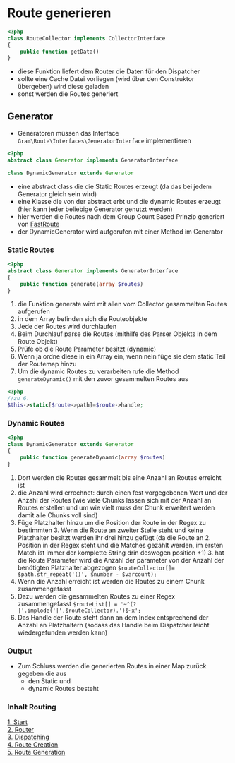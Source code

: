 # Route generieren 
````php
<?php
class RouteCollector implements CollectorInterface
{
	public function getData()
}
````
- diese Funktion liefert dem Router die Daten für den Dispatcher
- sollte eine Cache Datei vorliegen (wird über den Construktor übergeben) wird diese geladen
- sonst werden die Routes generiert

## Generator
- Generatoren müssen das Interface ``Gram\Route\Interfaces\GeneratorInterface`` implementieren

````php
<?php
abstract class Generator implements GeneratorInterface

class DynamicGenerator extends Generator
````
- eine abstract class die die Static Routes erzeugt (da das bei jedem Generator gleich sein wird)
- eine Klasse die von der abstract erbt und die dynamic Routes erzeugt (hier kann jeder beliebige Generator genutzt werden)
- hier werden die Routes nach dem Group Count Based Prinzip generiert von [FastRoute](http://nikic.github.io/2014/02/18/Fast-request-routing-using-regular-expressions.html)
- der DynamicGenerator wird aufgerufen mit einer Method im Generator

### Static Routes
````php
<?php
abstract class Generator implements GeneratorInterface
{
	public function generate(array $routes)
}
````
1. die Funktion generate wird mit allen vom Collector gesammelten Routes aufgerufen
2. in dem Array befinden sich die Routeobjekte
3. Jede der Routes wird durchlaufen
4. Beim Durchlauf parse die Routes (mithilfe des Parser Objekts in dem Route Objekt)
5. Prüfe ob die Route Parameter besitzt (dynamic)
6. Wenn ja ordne diese in ein Array ein, wenn nein füge sie dem static Teil der Routemap hinzu
7. Um die dynamic Routes zu verarbeiten rufe die Method ``generateDynamic()`` mit den zuvor gesammelten Routes aus

````php
<?php
//zu 6.
$this->static[$route->path]=$route->handle;
````

### Dynamic Routes

````php
<?php
class DynamicGenerator extends Generator
{
	public function generateDynamic(array $routes)	
}
````

1. Dort werden die Routes gesammelt bis eine Anzahl an Routes erreicht ist
2. die Anzahl wird errechnet: durch einen fest vorgegebenen Wert und der Anzahl der Routes (wie viele Chunks lassen sich mit der Anzahl an Routes erstellen und um wie vielt muss der Chunk erweitert werden damit alle Chunks voll sind)
3. Füge Platzhalter hinzu um die Position der Route in der Regex zu bestimmten
	3. Wenn die Route an zweiter Stelle steht und keine Platzhalter besitzt werden ihr drei hinzu gefügt (da die Route an 2. Position in der Regex steht und die Matches gezählt werden, im ersten Match ist immer der komplette String drin deswegen position +1)
	3. hat die Route Parameter wird die Anzahl der parameter von der Anzahl der benötigten Platzhalter abgezogen ``$routeCollector[]= $path.str_repeat('()', $number - $varcount);``
4. Wenn die Anzahl erreicht ist werden die Routes zu einem Chunk zusammengefasst
5. Dazu werden die gesammelten Routes zu einer Regex zusammengefasst ``$routeList[] = '~^(?|'.implode('|',$routeCollector).')$~x';``
6. Das Handle der Route steht dann an dem Index entsprechend der Anzahl an Platzhaltern (sodass das Handle beim Dispatcher leicht wiedergefunden werden kann)

### Output
- Zum Schluss werden die generierten Routes in einer Map zurück gegeben die aus
	- den Static und
	- dynamic Routes besteht

### Inhalt Routing
[1. Start](index.md) <br>
[2. Router](router.md) <br>
[3. Dispatching](dispatching.md) <br>
[4. Route Creation](routeCreation.md) <br>
[5. Route Generation](routegeneration.md)